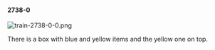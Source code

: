 #### 2738-0
![train-2738-0-0.png](https://github.com/lil-lab/nlvr/raw/master/nlvr/train/images/17/train-2738-0-0.png "train-2738-0-0.png")

There is a box with blue and yellow items and the yellow one on top.